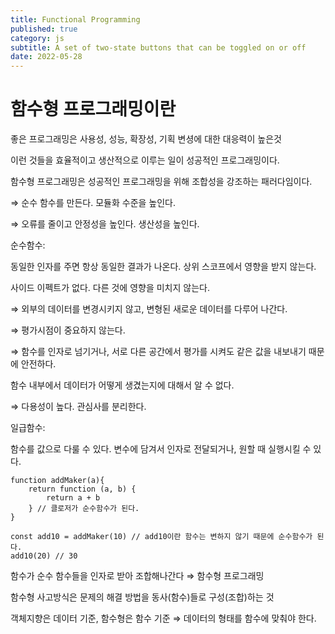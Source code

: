 ```yaml
---
title: Functional Programming
published: true
category: js
subtitle: A set of two-state buttons that can be toggled on or off
date: 2022-05-28
---
```


# 함수형 프로그래밍이란

좋은 프로그래밍은 사용성, 성능, 확장성, 기획 변셩에 대한 대응력이 높은것

이런 것들을 효율적이고 생산적으로 이루는 일이 성공적인 프로그래밍이다.

함수형 프로그래밍은 성공적인 프로그래밍을 위해 조합성을 강조하는 패러다임이다.

⇒ 순수 함수를 만든다. 모듈화 수준을 높인다.

⇒ 오류를 줄이고 안정성을 높인다. 생산성을 높인다.

순수함수:

동일한 인자를 주면 항상 동일한 결과가 나온다. 상위 스코프에서 영향을 받지 않는다.

사이드 이펙트가 없다. 다른 것에 영향을 미치지 않는다.

⇒ 외부의 데이터를 변경시키지 않고, 변형된 새로운 데이터를 다루어 나간다.

⇒ 평가시점이 중요하지 않는다.

⇒ 함수를 인자로 넘기거나, 서로 다른 공간에서 평가를 시켜도 같은 값을 내보내기 때문에 안전하다.

함수 내부에서 데이터가 어떻게 생겼는지에 대해서 알 수 없다.

⇒ 다용성이 높다. 관심사를 분리한다.

일급함수:

함수를 값으로 다룰 수 있다. 변수에 담겨서 인자로 전달되거나, 원할 때 실행시킬 수 있다.

```tsx
function addMaker(a){
	return function (a, b) {
		return a + b
	} // 클로저가 순수함수가 된다.
}

const add10 = addMaker(10) // add10이란 함수는 변하지 않기 때문에 순수함수가 된다.
add10(20) // 30

```

함수가 순수 함수들을 인자로 받아 조합해나간다 ⇒ 함수형 프로그래밍

함수형 사고방식은 문제의 해결 방법을 동사(함수)들로 구성(조합)하는 것

객체지향은 데이터 기준, 함수형은 함수 기준 ⇒ 데이터의 형태를 함수에 맞춰야 한다.